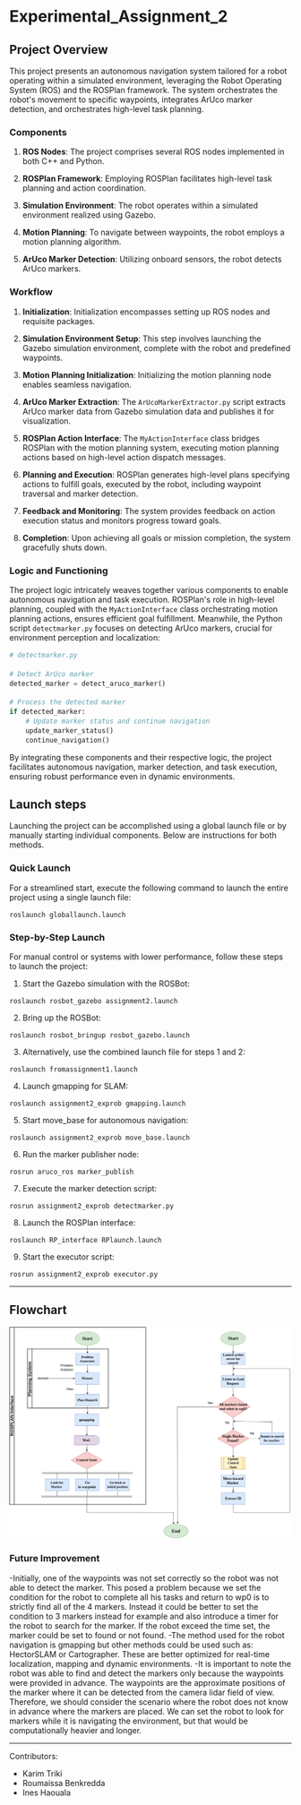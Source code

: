 # Experimental_Assignment_2

## Project Overview

This project presents an autonomous navigation system tailored for a robot operating within a simulated environment, leveraging the Robot Operating System (ROS) and the ROSPlan framework. The system orchestrates the robot's movement to specific waypoints, integrates ArUco marker detection, and orchestrates high-level task planning.

### Components

1. **ROS Nodes**: The project comprises several ROS nodes implemented in both C++ and Python.

2. **ROSPlan Framework**: Employing ROSPlan facilitates high-level task planning and action coordination.

3. **Simulation Environment**: The robot operates within a simulated environment realized using Gazebo.

4. **Motion Planning**: To navigate between waypoints, the robot employs a motion planning algorithm.

5. **ArUco Marker Detection**: Utilizing onboard sensors, the robot detects ArUco markers.

### Workflow

1. **Initialization**: Initialization encompasses setting up ROS nodes and requisite packages.

2. **Simulation Environment Setup**: This step involves launching the Gazebo simulation environment, complete with the robot and predefined waypoints.

3. **Motion Planning Initialization**: Initializing the motion planning node enables seamless navigation.

4. **ArUco Marker Extraction**: The `ArUcoMarkerExtractor.py` script extracts ArUco marker data from Gazebo simulation data and publishes it for visualization.

5. **ROSPlan Action Interface**: The `MyActionInterface` class bridges ROSPlan with the motion planning system, executing motion planning actions based on high-level action dispatch messages.

6. **Planning and Execution**: ROSPlan generates high-level plans specifying actions to fulfill goals, executed by the robot, including waypoint traversal and marker detection.

7. **Feedback and Monitoring**: The system provides feedback on action execution status and monitors progress toward goals.

8. **Completion**: Upon achieving all goals or mission completion, the system gracefully shuts down.


### Logic and Functioning

The project logic intricately weaves together various components to enable autonomous navigation and task execution. ROSPlan's role in high-level planning, coupled with the `MyActionInterface` class orchestrating motion planning actions, ensures efficient goal fulfillment. Meanwhile, the Python script `detectmarker.py` focuses on detecting ArUco markers, crucial for environment perception and localization:

```python
# detectmarker.py

# Detect ArUco marker
detected_marker = detect_aruco_marker()

# Process the detected marker
if detected_marker:
    # Update marker status and continue navigation
    update_marker_status()
    continue_navigation()
```

By integrating these components and their respective logic, the project facilitates autonomous navigation, marker detection, and task execution, ensuring robust performance even in dynamic environments.

## Launch steps

Launching the project can be accomplished using a global launch file or by manually starting individual components. Below are instructions for both methods.

### Quick Launch

For a streamlined start, execute the following command to launch the entire project using a single launch file:

```console
roslaunch globallaunch.launch
```

### Step-by-Step Launch

For manual control or systems with lower performance, follow these steps to launch the project:

1. Start the Gazebo simulation with the ROSBot:

```console
roslaunch rosbot_gazebo assignment2.launch
```

2. Bring up the ROSBot:

```console
roslaunch rosbot_bringup rosbot_gazebo.launch
```

3. Alternatively, use the combined launch file for steps 1 and 2:

```console
roslaunch fromassignment1.launch
```

4. Launch gmapping for SLAM:

```console
roslaunch assignment2_exprob gmapping.launch
```

5. Start move_base for autonomous navigation:

```console
roslaunch assignment2_exprob move_base.launch
```

6. Run the marker publisher node:

```console
rosrun aruco_ros marker_publish
```

7. Execute the marker detection script:

```console
rosrun assignment2_exprob detectmarker.py
```

8. Launch the ROSPlan interface:

```console
roslaunch RP_interface RPlaunch.launch
```

9. Start the executor script:

```console
rosrun assignment2_exprob executor.py
```
---

## Flowchart

<p align="center">
  <img src="flowchart.png" alt="Flowchart" width="600">
</p>

### Future Improvement
-Initially, one of the waypoints was not set correctly so the robot was not able to detect the marker. This posed a problem because we set the condition for the robot to complete all his tasks and return to wp0 is to strictly find all of the 4 markers. Instead it could be better to set the condition to 3 markers instead for example and also introduce a timer for the robot to search for the marker. If the robot exceed the time set, the marker could be set to found or not found. 
-The method used for the robot navigation is gmapping but other methods could be used such as: HectorSLAM or Cartographer. These are better optimized for real-time localization, mapping and dynamic environments.
-It is important to note the robot was able to find and detect the markers only because the waypoints were provided in advance. The waypoints are the approximate positions of the marker where it can be detected from the camera lidar field of view. Therefore, we should consider the scenario where the robot does not know in advance where the markers are placed. We can set the robot to look for markers while it is navigating the environment, but that would be computationally heavier and longer.

---

Contributors:
- Karim Triki
- Roumaissa Benkredda
- Ines Haouala
  
